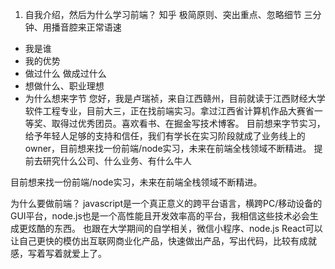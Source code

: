 1. 自我介绍，然后为什么学习前端？
知乎
极简原则、突出重点、忽略细节
三分钟、用播音腔来正常语速
- 我是谁
- 我的优势
- 做过什么 做成过什么
- 想做什么、职业理想
- 为什么想来字节
您好，我是卢瑞祯，来自江西赣州，目前就读于江西财经大学软件工程专业，目前大三，正在找前端实习。拿过江西省计算机作品大赛省一等奖、取得过优秀团员。喜欢看书、在掘金写技术博客。
目前想来字节实习，给予年轻人足够的支持和信任，我们有学长在实习阶段就成了业务线上的owner，目前想来找一份前端/node实习，未来在前端全栈领域不断精进。
提前去研究什么公司、什么业务、有什么牛人  

目前想来找一份前端/node实习，未来在前端全栈领域不断精进。

为什么要做前端？
javascript是一个真正意义的跨平台语言，横跨PC/移动设备的GUI平台，node.js也是一个高性能且开发效率高的平台，我相信这些技术必会生成更炫酷的东西。
也跟在大学期间的自学相关，微信小程序、node.js React可以让自己更快的模仿出互联网商业化产品，快速做出产品，写出代码，比较有成就感，写着写着就爱上了。
